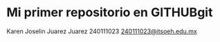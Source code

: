 # Mi primer repositorio en GITHUBgit

Karen Joselin Juarez Juarez
240111023
240111023@itsoeh.edu.mx
